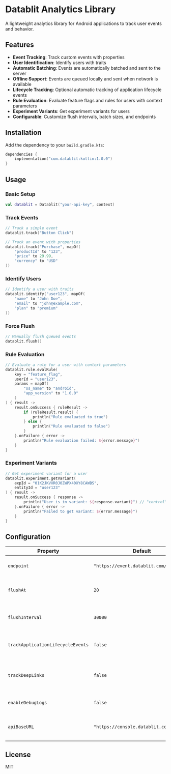 # Datablit Analytics Library

A lightweight analytics library for Android applications to track user events and behavior.

## Features

- **Event Tracking**: Track custom events with properties
- **User Identification**: Identify users with traits
- **Automatic Batching**: Events are automatically batched and sent to the server
- **Offline Support**: Events are queued locally and sent when network is available
- **Lifecycle Tracking**: Optional automatic tracking of application lifecycle events
- **Rule Evaluation**: Evaluate feature flags and rules for users with context parameters
- **Experiment Variants**: Get experiment variants for users
- **Configurable**: Customize flush intervals, batch sizes, and endpoints

## Installation

Add the dependency to your `build.gradle.kts`:

```kotlin
dependencies {
    implementation("com.datablit:kotlin:1.0.0")
}
```

## Usage

### Basic Setup

```kotlin
val datablit = Datablit("your-api-key", context)
```

### Track Events

```kotlin
// Track a simple event
datablit.track("Button Click")

// Track an event with properties
datablit.track("Purchase", mapOf(
    "productId" to "123",
    "price" to 29.99,
    "currency" to "USD"
))
```

### Identify Users

```kotlin
// Identify a user with traits
datablit.identify("user123", mapOf(
    "name" to "John Doe",
    "email" to "john@example.com",
    "plan" to "premium"
))
```

### Force Flush

```kotlin
// Manually flush queued events
datablit.flush()
```

### Rule Evaluation

```kotlin
// Evaluate a rule for a user with context parameters
datablit.rule.evalRule(
    key = "feature_flag",
    userId = "user123",
    params = mapOf(
        "os_name" to "android",
        "app_version" to "1.0.0"
    )
) { result ->
    result.onSuccess { ruleResult ->
        if (ruleResult.result) {
            println("Rule evaluated to true")
        } else {
            println("Rule evaluated to false")
        }
    }.onFailure { error ->
        println("Rule evaluation failed: ${error.message}")
    }
}
```

### Experiment Variants

```kotlin
// Get experiment variant for a user
datablit.experiment.getVariant(
    expId = "01K2JKVXR0J0ZWPX40XY8CAWBS",
    entityId = "user123"
) { result ->
    result.onSuccess { response ->
        println("User is in variant: ${response.variant}") // "control", "variant_a", etc.
    }.onFailure { error ->
        println("Failed to get variant: ${error.message}")
    }
}
```

## Configuration

| Property                          | Default                                 | Description                                  |
| --------------------------------- | --------------------------------------- | -------------------------------------------- |
| `endpoint`                        | `"https://event.datablit.com/v1/batch"` | API endpoint for sending events              |
| `flushAt`                         | `20`                                    | Number of events to batch before sending     |
| `flushInterval`                   | `30000`                                 | Interval in milliseconds to flush events     |
| `trackApplicationLifecycleEvents` | `false`                                 | Automatically track app lifecycle events     |
| `trackDeepLinks`                  | `false`                                 | Track deep link events (not implemented yet) |
| `enableDebugLogs`                 | `false`                                 | Enable debug logging                         |
| `apiBaseURL`                      | `"https://console.datablit.com"`        | Internal Use - Base URL for API operations   |

## License

MIT
